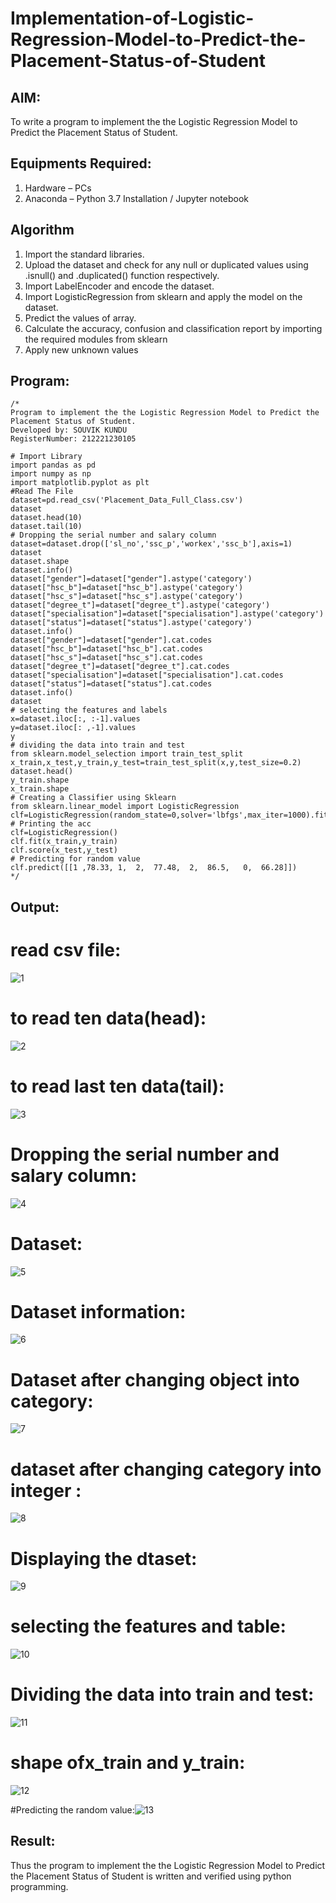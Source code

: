 # Implementation-of-Logistic-Regression-Model-to-Predict-the-Placement-Status-of-Student

## AIM:
To write a program to implement the the Logistic Regression Model to Predict the Placement Status of Student.

## Equipments Required:
1. Hardware – PCs
2. Anaconda – Python 3.7 Installation / Jupyter notebook

## Algorithm
1. Import the standard libraries.
2. Upload the dataset and check for any null or duplicated values using .isnull() and .duplicated() function respectively.
3. Import LabelEncoder and encode the dataset.
4. Import LogisticRegression from sklearn and apply the model on the dataset. 
5. Predict the values of array.
6. Calculate the accuracy, confusion and classification report by importing the required modules from sklearn
7. Apply new unknown values

## Program:
```
/*
Program to implement the the Logistic Regression Model to Predict the Placement Status of Student.
Developed by: SOUVIK KUNDU 
RegisterNumber: 212221230105

# Import Library
import pandas as pd
import numpy as np
import matplotlib.pyplot as plt
#Read The File
dataset=pd.read_csv('Placement_Data_Full_Class.csv')
dataset
dataset.head(10)
dataset.tail(10)
# Dropping the serial number and salary column
dataset=dataset.drop(['sl_no','ssc_p','workex','ssc_b'],axis=1)
dataset
dataset.shape
dataset.info()
dataset["gender"]=dataset["gender"].astype('category')
dataset["hsc_b"]=dataset["hsc_b"].astype('category')
dataset["hsc_s"]=dataset["hsc_s"].astype('category')
dataset["degree_t"]=dataset["degree_t"].astype('category')
dataset["specialisation"]=dataset["specialisation"].astype('category')
dataset["status"]=dataset["status"].astype('category')
dataset.info()
dataset["gender"]=dataset["gender"].cat.codes
dataset["hsc_b"]=dataset["hsc_b"].cat.codes
dataset["hsc_s"]=dataset["hsc_s"].cat.codes
dataset["degree_t"]=dataset["degree_t"].cat.codes
dataset["specialisation"]=dataset["specialisation"].cat.codes
dataset["status"]=dataset["status"].cat.codes
dataset.info()
dataset
# selecting the features and labels
x=dataset.iloc[:, :-1].values
y=dataset.iloc[: ,-1].values
y
# dividing the data into train and test
from sklearn.model_selection import train_test_split
x_train,x_test,y_train,y_test=train_test_split(x,y,test_size=0.2)
dataset.head()
y_train.shape
x_train.shape
# Creating a Classifier using Sklearn
from sklearn.linear_model import LogisticRegression
clf=LogisticRegression(random_state=0,solver='lbfgs',max_iter=1000).fit(x_train,y_train)
# Printing the acc
clf=LogisticRegression()
clf.fit(x_train,y_train)
clf.score(x_test,y_test)
# Predicting for random value
clf.predict([[1	,78.33,	1,	2,	77.48,	2,	86.5,	0,	66.28]])
*/
```

## Output:

# read csv file:
![1](https://github.com/souvik798/Implementation-of-Logistic-Regression-Model-to-Predict-the-Placement-Status-of-Student/assets/94752764/3ac53963-a59a-4b58-b7c6-d71c394ac16e)

# to read ten data(head):
![2](https://github.com/souvik798/Implementation-of-Logistic-Regression-Model-to-Predict-the-Placement-Status-of-Student/assets/94752764/64b27700-8267-4f83-8159-d96770f31a7a)

# to read last ten data(tail):
![3](https://github.com/souvik798/Implementation-of-Logistic-Regression-Model-to-Predict-the-Placement-Status-of-Student/assets/94752764/29d60e3e-2f56-4d5c-8212-40cb6dba69f7)

# Dropping the serial number and salary column:
![4](https://github.com/souvik798/Implementation-of-Logistic-Regression-Model-to-Predict-the-Placement-Status-of-Student/assets/94752764/039bec45-7b14-4d70-b8f2-a535f4a51546)

# Dataset:
![5](https://github.com/souvik798/Implementation-of-Logistic-Regression-Model-to-Predict-the-Placement-Status-of-Student/assets/94752764/067e105b-da36-4fad-b2ce-677858ecc584)

# Dataset information:
![6](https://github.com/souvik798/Implementation-of-Logistic-Regression-Model-to-Predict-the-Placement-Status-of-Student/assets/94752764/8bf30832-fa2b-4c61-be02-68b98159b2e8)

# Dataset after changing object into category:
![7](https://github.com/souvik798/Implementation-of-Logistic-Regression-Model-to-Predict-the-Placement-Status-of-Student/assets/94752764/4820752c-462f-4dd4-aa67-fb9c87ee49cf)

# dataset after changing category into integer :
![8](https://github.com/souvik798/Implementation-of-Logistic-Regression-Model-to-Predict-the-Placement-Status-of-Student/assets/94752764/4cd7d93b-8198-4f5a-bc1e-b1836921d735)

# Displaying the dtaset:
![9](https://github.com/souvik798/Implementation-of-Logistic-Regression-Model-to-Predict-the-Placement-Status-of-Student/assets/94752764/0eaa3641-6b03-4027-9da1-dc170364c9a3)

# selecting the  features and table:
![10](https://github.com/souvik798/Implementation-of-Logistic-Regression-Model-to-Predict-the-Placement-Status-of-Student/assets/94752764/ad011149-eadd-40ce-b4be-e69b6de69fab)

# Dividing the data into train and test:
![11](https://github.com/souvik798/Implementation-of-Logistic-Regression-Model-to-Predict-the-Placement-Status-of-Student/assets/94752764/900fe613-4493-488d-92bc-2e19f9d11993)

# shape ofx_train and y_train:
![12](https://github.com/souvik798/Implementation-of-Logistic-Regression-Model-to-Predict-the-Placement-Status-of-Student/assets/94752764/08698371-7b8b-46bf-8144-d86b64ca3484)

#Predicting the random value:![13](https://github.com/souvik798/Implementation-of-Logistic-Regression-Model-to-Predict-the-Placement-Status-of-Student/assets/94752764/b64bbba5-dd8d-45c0-a8f7-095e8424de67)

## Result:
Thus the program to implement the the Logistic Regression Model to Predict the Placement Status of Student is written and verified using python programming.
